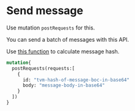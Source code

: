 # Send message

Use mutation `postRequests` for this.

You can send a batch of messages with this API.

Use [this function](https://docs.everos.dev/ever-sdk/reference/types-and-methods/mod\_boc#get\_boc\_hash) to calculate message hash.

```graphql
mutation{
  postRequests(requests:[
    {
      id: "tvm-hash-of-message-boc-in-base64"
      body: "message-body-in-base64"
    }
  ])
}
```
